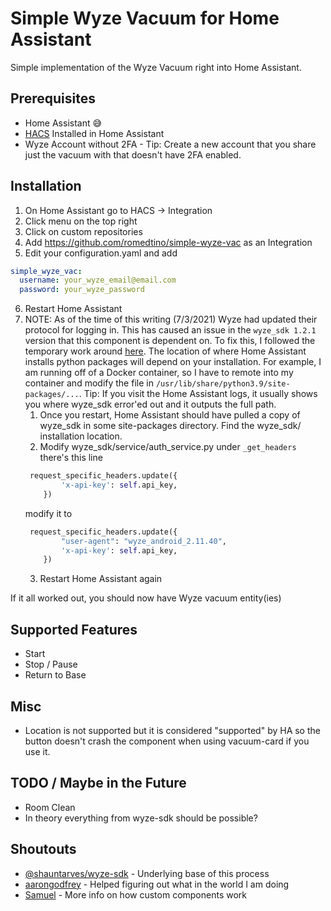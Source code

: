 # Simple Wyze Vacuum for Home Assistant

Simple implementation of the Wyze Vacuum right into Home Assistant. 

## Prerequisites
- Home Assistant 😅
- [HACS](https://hacs.xyz/) Installed in Home Assistant
- Wyze Account without 2FA - Tip: Create a new account that you share just the vacuum with that doesn't have 2FA enabled.

## Installation
1. On Home Assistant go to HACS -> Integration
2. Click menu on the top right
3. Click on custom repositories
4. Add https://github.com/romedtino/simple-wyze-vac as an Integration
5. Edit your configuration.yaml and add
```yaml
simple_wyze_vac:
  username: your_wyze_email@email.com
  password: your_wyze_password
```
6. Restart Home Assistant
7. NOTE: As of the time of this writing (7/3/2021) Wyze had updated their protocol for logging in. This has caused an issue in the `wyze_sdk 1.2.1` version that this component is dependent on. To fix this, I followed the temporary work around [here](https://github.com/shauntarves/wyze-sdk/issues/35#issuecomment-885325398). The location of where Home Assistant installs python packages will depend on your installation. For example, I am running off of a Docker container, so I have to remote into my container and modify the file in `/usr/lib/share/python3.9/site-packages/...`. Tip: If you visit the Home Assistant logs, it usually shows you where wyze_sdk error'ed out and it outputs the full path.
    1. Once you restart, Home Assistant should have pulled a copy of wyze_sdk in some site-packages directory. Find the wyze_sdk/ installation location. 
    2. Modify wyze_sdk/service/auth_service.py under `_get_headers` there's this line
    ```python
     request_specific_headers.update({
            'x-api-key': self.api_key,
        })
    ```
    modify it to
    ```python
     request_specific_headers.update({
            "user-agent": "wyze_android_2.11.40",
            'x-api-key': self.api_key,
        })
    ```
    3. Restart Home Assistant again

If it all worked out, you should now have Wyze vacuum entity(ies)

## Supported Features
- Start
- Stop / Pause
- Return to Base

## Misc
- Location is not supported but it is considered "supported" by HA so the button doesn't crash the component when using vacuum-card if you use it.

## TODO / Maybe in the Future
- Room Clean
- In theory everything from wyze-sdk should be possible?


## Shoutouts
- [@shauntarves/wyze-sdk](https://github.com/shauntarves/wyze-sdk) - Underlying base of this process
- [aarongodfrey](https://aarongodfrey.dev/home%20automation/building_a_home_assistant_custom_component_part_1/) - Helped figuring out what in the world I am doing
- [Samuel](https://blog.thestaticturtle.fr/creating-a-custom-component-for-homeassistant/) - More info on how custom components work
